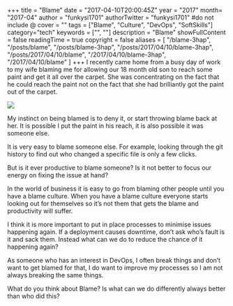 +++
title = "Blame"
date = "2017-04-10T20:00:45Z"
year = "2017"
month= "2017-04"
author = "funkysi1701"
authorTwitter = "funkysi1701" #do not include @
cover = ""
tags = ["Blame", "Culture", "DevOps",  "SoftSkills"]
category="tech"
keywords = ["", ""]
description =  "Blame"
showFullContent = false
readingTime = true
copyright = false
aliases = [
    "/blame-3hap",
    "/posts/blame",
    "/posts/blame-3hap",
    "/posts/2017/04/10/blame-3hap",
    "/posts/2017/04/10/blame",
    "/2017/04/10/blame-3hap",
    "/2017/04/10/blame"
]
+++
I recently came home from a busy day of work to my wife blaming me for allowing our 18 month old son to reach some paint and get it all over the carpet. She was concentrating on the fact that he could reach the paint not on the fact that she had brilliantly got the paint out of the carpet.

![](https://storageaccountblog9f5d.blob.core.windows.net/blazor/wp-content/uploads/2017/04/blame-shifting.jpg?resize=300%2C300&ssl=1)

My instinct on being blamed is to deny it, or start throwing blame back at her. It is possible I put the paint in his reach, it is also possible it was someone else.

It is very easy to blame someone else. For example, looking through the git history to find out who changed a specific file is only a few clicks.

But is it ever productive to blame someone? Is it not better to focus our energy on fixing the issue at hand?

In the world of business it is easy to go from blaming other people until you have a blame culture. When you have a blame culture everyone starts looking out for themselves so it’s not them that gets the blame and productivity will suffer.

I think it is more important to put in place​ processes to minimise issues happening again. If a deployment causes downtime, don’t ask who’s fault is it and sack them. Instead what can we do to reduce the chance of it happening again?

As someone who has an interest in DevOps, I often break things and don’t want to get blamed for that, I do want to improve my processes so I am not always breaking the same things.

What do you think about Blame? Is what can we do differently always better than who did this?
